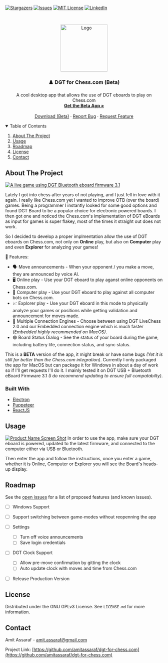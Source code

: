 
<!-- PROJECT SHIELDS -->

[![Stargazers][stars-shield]][stars-url]
[![Issues][issues-shield]][issues-url]
[![MIT License][license-shield]][license-url]
[![LinkedIn][linkedin-shield]][linkedin-url]



<!-- PROJECT LOGO -->
<br />
<p align="center">
  <a href="https://github.com/amitassaraf/dgt-for-chess.com">
    <img src="https://i.imgur.com/j0f54ys.png" alt="Logo" height="150">
  </a>

  <h3 align="center">♟️ DGT for Chess.com (Beta)</h3>

  <p align="center">
    A cool desktop app that allows the use of DGT eboards to play on Chess.com
    <br />
    <a href="https://gum.co/dgtforchessdotcom"><strong>Get the Beta App »</strong></a>
    <br />
    <br />
    <a href="https://gum.co/dgtforchessdotcom">Download (Beta)</a>
    ·
    <a href="https://github.com/amitassaraf/dgt-for-chess.com/issues">Report Bug</a>
    ·
    <a href="https://github.com/amitassaraf/dgt-for-chess.com/issues">Request Feature</a>
  </p>
</p>



<!-- TABLE OF CONTENTS -->
<details open="open">
  <summary>Table of Contents</summary>
  <ol>
    <li>
      <a href="#about-the-project">About The Project</a>
    </li>
    <li><a href="#usage">Usage</a></li>
    <li><a href="#roadmap">Roadmap</a></li>
    <li><a href="#license">License</a></li>
    <li><a href="#contact">Contact</a></li>
  </ol>
</details>



<!-- ABOUT THE PROJECT -->
## About The Project

[![A live game using DGT Bluetooth eboard firmware 3.1][product-screenshot-game]](https://gum.co/dgtforchessdotcom)

Lately I got into chess after years of not playing, and I just fell in love with it again. I really like Chess.com yet I wanted to improve OTB (over the board) games. Being a programmer I instantly looked for some good options and found DGT Board to be a popular choice for electronic powered boards. I then got one and noticed the Chess.com's implementation of DGT eBoards as input for games is super flakey, most of the times it straight out does not work.

So I decided to develop a proper implmentation allow the use of DGT eboards on Chess.com, not only on **Online** play, but also on **Computer** play and even **Explorer** for analyzing your games!

🤩 Features:
* 🗣️ Move announcements - When your opponent / you make a move, they are announced by voice AI. 
* 🖥️ Online play - Use your DGT eboard to play aganst online opponents on Chess.com.
* 🤖 Computer play - Use your DGT eboard to play against all computer bots on Chess.com.
* 📈 Explorer play - Use your DGT eboard in this mode to physically analyze your games or positions while getting validation and announcement for moves made.
* 🔌 Multiple Connection Engines - Choose between using DGT LiveChess 2.0 and our Embedded connection engine which is much faster *(Embedded highly recommended on MacOS)*.
* 🟢 Board Status Dialog - See the status of your board during the game, including battery life, connection status, and sync status.

This is a **BETA** version of the app, it might break or have some bugs *(Yet it is still far better than the Chess.com integration)*. Currently I only packaged the app for MacOS but can package it for Windows in about a day of work so if I'll get requests I'll do it. I mainly tested it on DGT USB + Bluetooth eBoard Firmware 3.1 *(I do recommend updating to ensure full compatabilty)*.


### Built With
* [Electron](https://www.electronjs.org/)
* [Puppeteer](https://pptr.dev/)
* [ReactJS](https://reactjs.org/)



<!-- USAGE -->
## Usage

[![Product Name Screen Shot][product-screenshot]](https://gum.co/dgtforchessdotcom)
In order to use the app, make sure your DGT eboard is powered, updated to the latest firmware, and connected to the computer either via USB or Bluetooth.

Then enter the app and follow the instructions, once you enter a game, whether it is Online, Computer or Explorer you will see the Board's heads-up display.


<!-- ROADMAP -->
## Roadmap

See the [open issues](https://github.com/amitassaraf/dgt-for-chess.com/issues) for a list of proposed features (and known issues).

 - [ ] Windows Support
 - [ ] Support switching between game-modes without reopenning the app
 - [ ] Settings
	 - [ ] Turn off voice announcements
	 - [ ] Save login credentials
 - [ ] DGT Clock Support
	 - [ ] Allow pre-move confirmation by gitting the clock
	 - [ ] Auto update clock with moves and time from Chess.com
 - [ ] Release Production Version
 

<!-- LICENSE -->
## License

Distributed under the GNU GPLv3 License. See `LICENSE.md` for more information.


<!-- CONTACT -->
## Contact

Amit Assaraf - amit.assaraf@gmail.com

Project Link: [https://github.com/amitassaraf/dgt-for-chess.com](https://github.com/amitassaraf/dgt-for-chess.com)


<!-- MARKDOWN LINKS & IMAGES -->
<!-- https://www.markdownguide.org/basic-syntax/#reference-style-links -->
[stars-shield]: https://img.shields.io/github/stars/amitassaraf/dgt-for-chess.com.svg?style=for-the-badge
[stars-url]: https://github.com/amitassaraf/dgt-for-chess.com/stargazers
[issues-shield]: https://img.shields.io/github/issues/amitassaraf/dgt-for-chess.com.svg?style=for-the-badge
[issues-url]: https://github.com/amitassaraf/dgt-for-chess.com/issues
[license-shield]: https://img.shields.io/github/license/amitassaraf/dgt-for-chess.com.svg?style=for-the-badge
[license-url]: https://github.com/amitassaraf/dgt-for-chess.com/blob/master/LICENSE.md
[linkedin-shield]: https://img.shields.io/badge/-LinkedIn-black.svg?style=for-the-badge&logo=linkedin&colorB=555
[linkedin-url]: https://www.linkedin.com/in/amitassaraf/
[product-screenshot]: https://i.imgur.com/4JqzZIx.png
[product-screenshot-game]: https://i.imgur.com/gBTkw5C.png
